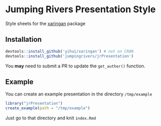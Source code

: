 <!-- README.md is generated from README.Rmd. Please edit that file -->
Jumping Rivers Presentation Style
=================================

Style sheets for the [xaringan](https://github.com/yihui/xaringan) package

Installation
------------

``` r
devtools::install_github('yihui/xaringan') # not on CRAN
devtools::install_github('jumpingrivers/jrPresentation')
```

You **may** need to submit a PR to update the `get_author()` function.

Example
-------

You can create an example presentation in the directory `/tmp/example`

``` r
library("jrPresentation")
create_example(path = "/tmp/example")
```

Just go to that directory and knit `index.Rmd`
